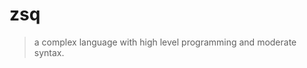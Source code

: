 # zsq
> a complex language with high level programming and moderate syntax. 

<!--## Usage
1. Clone this repository: `$ -->